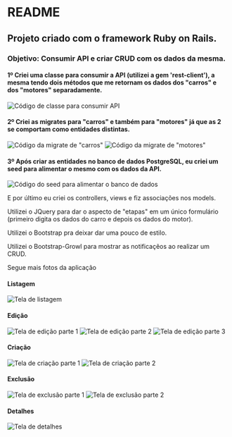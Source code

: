 # README
## Projeto criado com o framework Ruby on Rails.
### Objetivo: Consumir API e criar CRUD com os dados da mesma.

#### 1º Criei uma classe para consumir a API (utilizei a gem 'rest-client'), a mesma tendo dois métodos que me retornam os dados dos "carros" e dos "motores" separadamente.
![Código de classe para consumir API](https://github.com/lucasfs21/developer_test/blob/master/app/assets/images/Screenshot%20from%202021-03-03%2018-59-56.png)

#### 2º Criei as migrates para "carros" e também para "motores" já que as 2 se comportam como entidades distintas.
![Código da migrate de "carros"](https://github.com/lucasfs21/developer_test/blob/master/app/assets/images/Screenshot%20from%202021-03-03%2019-00-56.png)
![Código da migrate de "motores"](https://github.com/lucasfs21/developer_test/blob/master/app/assets/images/Screenshot%20from%202021-03-03%2019-01-16.png)

#### 3º Após criar as entidades no banco de dados PostgreSQL, eu criei um seed para alimentar o mesmo com os dados da API.
![Código do seed para alimentar o banco de dados](https://github.com/lucasfs21/developer_test/blob/master/app/assets/images/Screenshot%20from%202021-03-03%2019-04-15.png)

E por último eu criei os controllers, views e fiz associações nos models.

Utilizei o JQuery para dar o aspecto de "etapas" em um único formulário (primeiro digita os dados do carro e depois os dados do motor).

Utilizei o Bootstrap pra deixar dar uma pouco de estilo.

Utilizei o Bootstrap-Growl para mostrar as notificaçẽos ao realizar um CRUD.

Segue mais fotos da aplicação

#### Listagem
![Tela de listagem](https://github.com/lucasfs21/developer_test/blob/master/app/assets/images/Screenshot%20from%202021-03-03%2019-06-03.png)

#### Edição
![Tela de edição parte 1](https://github.com/lucasfs21/developer_test/blob/master/app/assets/images/Screenshot%20from%202021-03-03%2019-06-17.png)
![Tela de edição parte 2](https://github.com/lucasfs21/developer_test/blob/master/app/assets/images/Screenshot%20from%202021-03-03%2019-06-28.png)
![Tela de edição parte 3](https://github.com/lucasfs21/developer_test/blob/master/app/assets/images/Screenshot%20from%202021-03-03%2019-10-41.png)

#### Criação
![Tela de criação parte 1](https://github.com/lucasfs21/developer_test/blob/master/app/assets/images/Screenshot%20from%202021-03-03%2019-06-41.png)
![Tela de criação parte 2](https://github.com/lucasfs21/developer_test/blob/master/app/assets/images/Screenshot%20from%202021-03-03%2019-06-50.png)

#### Exclusão
![Tela de exclusão parte 1](https://github.com/lucasfs21/developer_test/blob/master/app/assets/images/Screenshot%20from%202021-03-03%2019-07-41.png)
![Tela de exclusão parte 2](https://github.com/lucasfs21/developer_test/blob/master/app/assets/images/Screenshot%20from%202021-03-03%2019-08-17.png)

#### Detalhes
![Tela de detalhes](https://github.com/lucasfs21/developer_test-exercise_1/blob/master/app/assets/images/Screenshot%20from%202021-03-03%2019-12-41.png)

